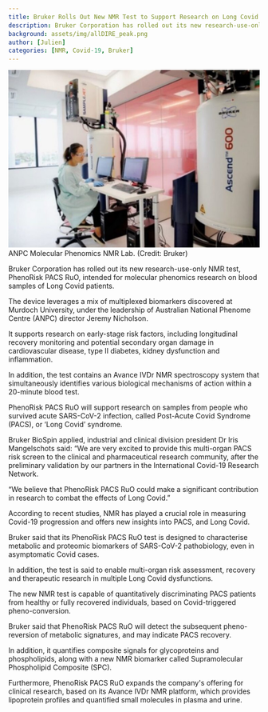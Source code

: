 ```yaml
---
title: Bruker Rolls Out New NMR Test to Support Research on Long Covid
description: Bruker Corporation has rolled out its new research-use-only NMR test intended for molecular phenomics research on Long Covid.
background: assets/img/allDIRE_peak.png
author: [Julien]
categories: [NMR, Covid-19, Bruker]
---
```


![ANPC Molecular Phenomics NMR Lab](https://github.com/phenocare/IPCN/blob/master/assets/img/bruker-NMR.png?raw=true)
ANPC Molecular Phenomics NMR Lab. (Credit: Bruker)

Bruker Corporation has rolled out its new research-use-only NMR test, PhenoRisk PACS RuO, intended for molecular phenomics research on blood samples of Long Covid patients.

The device leverages a mix of multiplexed biomarkers discovered at Murdoch University, under the leadership of Australian National Phenome Centre (ANPC) director Jeremy Nicholson.

It supports research on early-stage risk factors, including longitudinal recovery monitoring and potential secondary organ damage in cardiovascular disease, type II diabetes, kidney dysfunction and inflammation.

In addition, the test contains an Avance IVDr NMR spectroscopy system that simultaneously identifies various biological mechanisms of action within a 20-minute blood test.

PhenoRisk PACS RuO will support research on samples from people who survived acute SARS-CoV-2 infection, called Post-Acute Covid Syndrome (PACS), or ‘Long Covid’ syndrome.

Bruker BioSpin applied, industrial and clinical division president Dr Iris Mangelschots said: “We are very excited to provide this multi-organ PACS risk screen to the clinical and pharmaceutical research community, after the preliminary validation by our partners in the International Covid-19 Research Network.

“We believe that PhenoRisk PACS RuO could make a significant contribution in research to combat the effects of Long Covid.”

According to recent studies, NMR has played a crucial role in measuring Covid-19 progression and offers new insights into PACS, and Long Covid.

Bruker said that its PhenoRisk PACS RuO test is designed to characterise metabolic and proteomic biomarkers of SARS-CoV-2 pathobiology, even in asymptomatic Covid cases.

In addition, the test is said to enable multi-organ risk assessment, recovery and therapeutic research in multiple Long Covid dysfunctions.

The new NMR test is capable of quantitatively discriminating PACS patients from healthy or fully recovered individuals, based on Covid-triggered pheno-conversion.

Bruker said that PhenoRisk PACS RuO will detect the subsequent pheno-reversion of metabolic signatures, and may indicate PACS recovery.

In addition, it quantifies composite signals for glycoproteins and phospholipids, along with a new NMR biomarker called Supramolecular Phospholipid Composite (SPC).

Furthermore, PhenoRisk PACS RuO expands the company's offering for clinical research, based on its Avance IVDr NMR platform, which provides lipoprotein profiles and quantified small molecules in plasma and urine.
